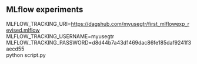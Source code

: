 ## MLflow experiments

MLFLOW_TRACKING_URI=https://dagshub.com/myusegtr/first_mlflowexp_revised.mlflow \
MLFLOW_TRACKING_USERNAME=myusegtr \
MLFLOW_TRACKING_PASSWORD=d8d44b7a43d1469dac86fe185daf9241f3aecd55 \
python script.py